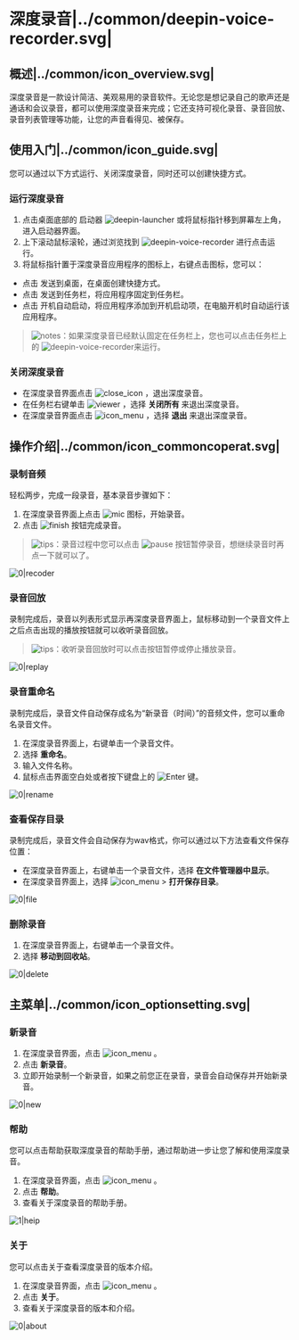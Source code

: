 # 深度录音|../common/deepin-voice-recorder.svg|

## 概述|../common/icon_overview.svg|

深度录音是一款设计简洁、美观易用的录音软件。无论您是想记录自己的歌声还是通话和会议录音，都可以使用深度录音来完成；它还支持可视化录音、录音回放、录音列表管理等功能，让您的声音看得见、被保存。

## 使用入门|../common/icon_guide.svg|

您可以通过以下方式运行、关闭深度录音，同时还可以创建快捷方式。

### 运行深度录音

1. 点击桌面底部的 启动器 ![deepin-launcher](icon/deepin-launcher.svg) 或将鼠标指针移到屏幕左上角，进入启动器界面。
2. 上下滚动鼠标滚轮，通过浏览找到 ![deepin-voice-recorder](icon/deepin-voice-recorder.svg) 进行点击运行。
3. 将鼠标指针置于深度录音应用程序的图标上，右键点击图标，您可以：

- 点击 发送到桌面，在桌面创建快捷方式。
- 点击 发送到任务栏，将应用程序固定到任务栏。
- 点击 开机自动启动，将应用程序添加到开机启动项，在电脑开机时自动运行该应用程序。

> ![notes](icon/notes.svg)：如果深度录音已经默认固定在任务栏上，您也可以点击任务栏上的 ![deepin-voice-recorder](icon/deepin-voice-recorder.svg)来运行。

### 关闭深度录音

- 在深度录音界面点击  ![close_icon](icon/close_icon.svg) ，退出深度录音。
- 在任务栏右键单击 ![viewer](icon/deepin-voice-recorder.svg) ，选择 **关闭所有** 来退出深度录音。
- 在深度录音界面点击 ![icon_menu](icon/icon_menu.svg) ，选择 **退出** 来退出深度录音。



## 操作介绍|../common/icon_commoncoperat.svg|

### 录制音频

轻松两步，完成一段录音，基本录音步骤如下：

1. 在深度录音界面上点击 ![mic](icon/mic.svg) 图标，开始录音。
2. 点击 ![finish](icon/finish.svg) 按钮完成录音。

> ![tips](icon/tips.svg)：录音过程中您可以点击 ![pause](icon/pause.svg) 按钮暂停录音，想继续录音时再点一下就可以了。

![0|recoder](png/recoder.png)

### 录音回放

录制完成后，录音以列表形式显示再深度录音界面上，鼠标移动到一个录音文件上之后点击出现的播放按钮就可以收听录音回放。

> ![tips](icon/tips.svg)：收听录音回放时可以点击按钮暂停或停止播放录音。

![0|replay](png/replay.png)

### 录音重命名

录制完成后，录音文件自动保存成名为“新录音（时间）”的音频文件，您可以重命名录音文件。

1. 在深度录音界面上，右键单击一个录音文件。
2. 选择 **重命名**。
3. 输入文件名称。
4. 鼠标点击界面空白处或者按下键盘上的 ![Enter](icon/Enter.svg) 键。

![0|rename](png/rename.png)

### 查看保存目录

录制完成后，录音文件会自动保存为wav格式，你可以通过以下方法查看文件保存位置：
- 在深度录音界面上，右键单击一个录音文件，选择 **在文件管理器中显示**。
- 在深度录音界面上，选择 ![icon_menu](icon/icon_menu.svg) > **打开保存目录**。

![0|file](png/file.png)

### 删除录音

1. 在深度录音界面上，右键单击一个录音文件。
2. 选择 **移动到回收站**。

![0|delete](png/delete.png)

## 主菜单|../common/icon_optionsetting.svg|

### 新录音

1. 在深度录音界面，点击  ![icon_menu](icon/icon_menu.svg) 。
2. 点击 **新录音**。
3. 立即开始录制一个新录音，如果之前您正在录音，录音会自动保存并开始新录音。

![0|new](png/new.png)

### 帮助

您可以点击帮助获取深度录音的帮助手册，通过帮助进一步让您了解和使用深度录音。

1. 在深度录音界面，点击  ![icon_menu](icon/icon_menu.svg) 。
2. 点击 **帮助**。
3. 查看关于深度录音的帮助手册。

![1|heip](png/help.png)


### 关于

您可以点击关于查看深度录音的版本介绍。

1. 在深度录音界面，点击  ![icon_menu](icon/icon_menu.svg) 。
2. 点击 **关于**。
3. 查看关于深度录音的版本和介绍。

![0|about](png/about.png)
